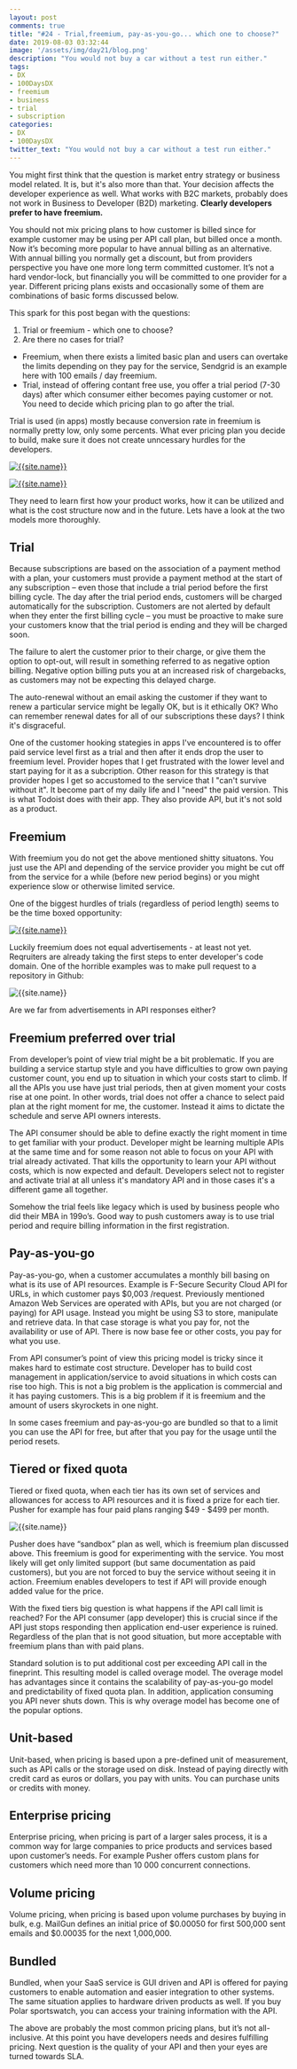 ```yaml
---
layout: post
comments: true
title: "#24 - Trial,freemium, pay-as-you-go... which one to choose?"
date: 2019-08-03 03:32:44
image: '/assets/img/day21/blog.png'
description: "You would not buy a car without a test run either."
tags:
- DX 
- 100DaysDX
- freemium
- business
- trial 
- subscription
categories:
- DX
- 100DaysDX
twitter_text: "You would not buy a car without a test run either."
---
```


You might first think that the question is market entry strategy or business model related. It is, but it's also more than that. Your decision affects the developer experience as well. What works with B2C markets, probably does not work in Business to Developer (B2D) marketing. **Clearly developers prefer to have freemium.**  

You should not mix pricing plans to how customer is billed since for example customer may be using per API call plan, but billed once a month. Now it’s becoming more popular to have annual billing as an alternative. With annual billing you normally get a discount, but from providers perspective you have one more long term committed customer. It’s not a hard vendor-lock, but financially you will be committed to one provider for a year. Different pricing plans exists and occasionally some of them are combinations of basic forms discussed below. 

This spark for this post began with the questions:

1. Trial or freemium - which one to choose? 
2. Are there no cases for trial?

- Freemium, when there exists a limited basic plan and users can overtake the limits depending on they pay for the service, Sendgrid is an example here with 100 emails / day freemium. 
- Trial, instead of offering contant free use, you offer a trial period (7-30 days) after which consumer either becomes paying customer or not. You need to decide which pricing plan to go after the trial. 

Trial is used  (in apps) mostly because conversion rate in freemium is normally pretty low, only some percents. What ever pricing plan you decide to build, make sure it does not create unncessary hurdles for the developers. 

<a href="https://twitter.com/pe3/status/1157769517105328128"><img itemprop="image" src="/assets/img/day24/petri.png" alt="{{site.name}}"></a>

<a href="https://twitter.com/AmancioBouza/status/1157724922698981376"><img itemprop="image" src="/assets/img/day24/amancio.png" alt="{{site.name}}"></a>

They need to learn first how your product works, how it can be utilized and what is the cost structure now and in the future. Lets have a look at the two models more thoroughly. 

## Trial

Because subscriptions are based on the association of a payment method with a plan, your customers must provide a payment method at the start of any subscription – even those that include a trial period before the first billing cycle. The day after the trial period ends, customers will be charged automatically for the subscription. Customers are not alerted by default when they enter the first billing cycle – you must be proactive to make sure your customers know that the trial period is ending and they will be charged soon.

The failure to alert the customer prior to their charge, or give them the option to opt-out, will result in something referred to as negative option billing. Negative option billing puts you at an increased risk of chargebacks, as customers may not be expecting this delayed charge. 

The auto-renewal without an email asking the customer if they want to renew a particular service might be legally OK, but is it ethically OK? Who can remember renewal dates for all of our subscriptions these days? I think it's disgraceful.

One of the customer hooking stategies in apps I've encountered is to offer paid service level first as a trial and then after it ends drop the user to freemium level. Provider hopes that I get frustrated with the lower level and start paying for it as a subcription. Other reason for this strategy is that provider hopes I get so accustomed to the service that I "can't survive without it". It become part of my daily life and I "need" the paid version. This is what Todoist does with their app. They also provide API, but it's not sold as a product. 

## Freemium 

With freemium you do not get the above mentioned shitty situatons. You just use the API and depending of the service provider you might be cut off from the service for a while (before new period begins) or you might experience slow or otherwise limited service. 

One of the biggest hurdles of trials (regardless of period length) seems to be the time boxed opportunity: 

<a href="https://twitter.com/janik6n/status/1157616527509790720"><img itemprop="image" src="/assets/img/day24/jani.png" alt="{{site.name}}"></a>

Luckily freemium does not equal advertisements - at least not yet. Reqruiters are already taking the first steps to enter developer's code domain. One of the horrible examples was to make pull request to a repository in Github: 

<img itemprop="image" src="/assets/img/day24/message.png" alt="{{site.name}}"/>

Are we far from advertisements in API responses either? 

## Freemium preferred over trial

From developer’s point of view trial might be a bit problematic. If you are building a service startup style and you have difficulties to grow own paying customer count, you end up to situation in which your costs start to climb. If all the APIs you use have just trial periods, then at given moment your costs rise at one point. In other words, trial does not offer a chance to select paid plan at the right moment for me, the customer. Instead it aims to dictate the schedule and serve API owners interests. 

The API consumer should be able to define exactly the right moment in time to get familiar with your product. Developer might be learning multiple APIs at the same time and for some reason not able to focus on your API with trial already activated. That kills the opportunity to learn your API without costs, which is now expected and default. Developers select not to register and activate trial at all unless it's mandatory API and in those cases it's a different game all together. 

Somehow the trial feels like legacy which is used by business people who did their MBA in 199o’s. Good way to push customers away is to use trial period and require billing information in the first registration. 

## Pay-as-you-go

Pay-as-you-go, when a customer accumulates a monthly bill basing on what is its use of API resources. Example is F-Secure Security Cloud API for URLs, in which customer pays $0,003 /request. Previously mentioned Amazon Web Services are operated with APIs, but you are not charged (or paying) for API usage. Instead you might be using S3 to store, manipulate and retrieve data. In that case storage is what you pay for, not the availability or use of API. There is now base fee or other costs, you pay for what you use. 

From API consumer’s point of view this pricing model is tricky since it makes hard to estimate cost structure. Developer has to build cost management in application/service to avoid situations in which costs can rise too high. This is not a big problem is the application is commercial and it has paying customers. This is a big problem if it is freemium and the amount of users skyrockets in one night. 

In some cases freemium and pay-as-you-go are bundled so that to a limit you can use the API for free, but after that you pay for the usage until the period resets. 


## Tiered or fixed quota

Tiered or fixed quota, when each tier has its own set of services and allowances for access to API resources and it is fixed a prize for each tier. Pusher for example has four paid plans ranging $49 - $499 per month.

<img itemprop="image" src="/assets/img/day24/pusher.png" alt="{{site.name}}"/>

Pusher does have “sandbox” plan as well, which is freemium plan discussed above. This freemium is good for experimenting with the service. You most likely will get only limited support (but same documentation as paid customers), but you are not forced to buy the service without seeing it in action. Freemium enables developers to test if API will provide enough added value for the price. 

With the fixed tiers big question is what happens if the API call limit is reached? For the API consumer (app developer) this is crucial since if the API just stops responding then application end-user experience is ruined. Regardless of the plan that is not good situation, but more acceptable with freemium plans than with paid plans. 

Standard solution is to put additional cost per exceeding API call in the fineprint. This resulting model is called overage model. The overage model has advantages since it contains the scalability of pay-as-you-go model and predictability of fixed quota plan.  In addition, application consuming you API never shuts down. This is why overage model has become one of the popular options. 

## Unit-based

Unit-based, when pricing is based upon a pre-defined unit of measurement, such as API calls or the storage used on disk. Instead of paying directly with credit card as euros or dollars, you pay with units. You can purchase units or credits with money. 

## Enterprise pricing

Enterprise pricing, when pricing is part of a larger sales process, it is a common way for large companies to price products and services based upon customer’s needs. For example Pusher offers custom plans for customers which need more than 10 000 concurrent connections. 

## Volume pricing 

Volume pricing, when pricing is based upon volume purchases by buying in bulk, e.g. MailGun defines an initial price of $0.00050 for first 500,000 sent emails and $0.00035 for the next 1,000,000.

## Bundled 

Bundled, when your SaaS service is GUI driven and API is offered for paying customers to enable automation and easier integration to other systems. The same situation applies to hardware driven products as well. If you buy Polar sportswatch, you can access your training information with the API. 

The above are probably the most common pricing plans, but it’s not all-inclusive. At this point you have developers needs and desires fulfilling pricing. Next question is the quality of your API and then your eyes are turned towards SLA. 
